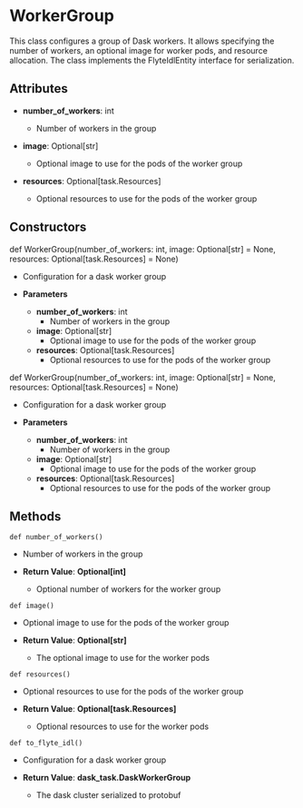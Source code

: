# WorkerGroup

This class configures a group of Dask workers. It allows specifying the number of workers, an optional image for worker pods, and resource allocation. The class implements the FlyteIdlEntity interface for serialization.

## Attributes

- **number_of_workers**: int
  - Number of workers in the group

- **image**: Optional[str]
  - Optional image to use for the pods of the worker group

- **resources**: Optional[task.Resources]
  - Optional resources to use for the pods of the worker group

## Constructors
def WorkerGroup(number_of_workers: int, image: Optional[str] = None, resources: Optional[task.Resources] = None)
-  Configuration for a dask worker group
- **Parameters**

  - **number_of_workers**: int
    - Number of workers in the group
  - **image**: Optional[str]
    - Optional image to use for the pods of the worker group
  - **resources**: Optional[task.Resources]
    - Optional resources to use for the pods of the worker group

def WorkerGroup(number_of_workers: int, image: Optional[str] = None, resources: Optional[task.Resources] = None)
-  Configuration for a dask worker group
- **Parameters**

  - **number_of_workers**: int
    - Number of workers in the group
  - **image**: Optional[str]
    - Optional image to use for the pods of the worker group
  - **resources**: Optional[task.Resources]
    - Optional resources to use for the pods of the worker group



## Methods
```@classmethod
def number_of_workers()
```
-  Number of workers in the group

- **Return Value**:
**Optional[int]**
  - Optional number of workers for the worker group
```@classmethod
def image()
```
-  Optional image to use for the pods of the worker group

- **Return Value**:
**Optional[str]**
  - The optional image to use for the worker pods
```@classmethod
def resources()
```
-  Optional resources to use for the pods of the worker group

- **Return Value**:
**Optional[task.Resources]**
  - Optional resources to use for the worker pods
```@classmethod
def to_flyte_idl()
```
-  Configuration for a dask worker group

- **Return Value**:
**dask_task.DaskWorkerGroup**
  - The dask cluster serialized to protobuf
